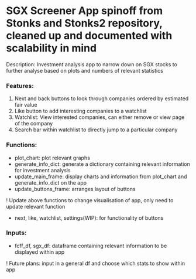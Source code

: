 # SGX Screener App spinoff from Stonks and Stonks2 repository, cleaned up and documented with scalability in mind

Description: Investment analysis app to narrow down on SGX stocks to further analyse based on plots and numbers of relevant statistics

### Features: 
1) Next and back buttons to look through companies ordered by estimated fair value
2) Like button to add interesting companies to a watchlist
3) Watchlist: View interested companies, can either remove or view page of the company 
4) Search bar within watchlist to directly jump to a particular company

### Functions: 
- plot_chart: plot relevant graphs
- generate_info_dict: generate a dictionary containing relevant information for investment analysis
- update_main_frame: display charts and information from plot_chart and generate_info_dict on the app
- update_buttons_frame: arranges layout of buttons

! Update above functions to change visualisation of app, only need to update relevant function

- next, like, watchlist, settings(WIP): for functionality of buttons

### Inputs:
- fcff_df, sgx_df: dataframe containing relevant information to be displayed within app

! Future plans: input in a general df and choose which stats to show within app
